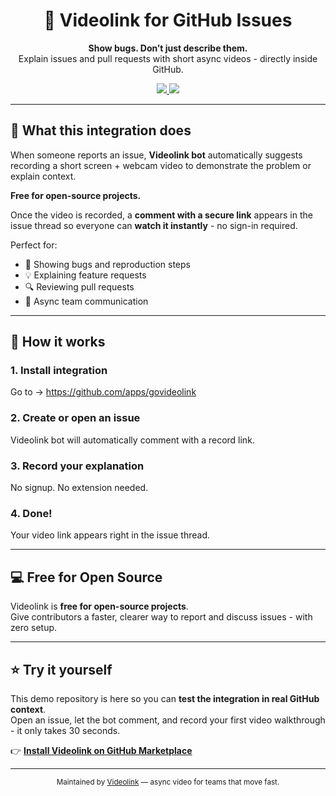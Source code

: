 <div align="center">
  <h1>🎥 Videolink for GitHub Issues</h1>
  <p><b>Show bugs. Don’t just describe them.</b><br>
  Explain issues and pull requests with short async videos - directly inside GitHub.</p>

  <a href="https://github.com/apps/govideolink">
    <img src="https://img.shields.io/badge/Install%20on-GitHub%20Marketplace-24292e?logo=github&style=for-the-badge" />
  </a>
  <a href="https://govideolink.com?utm_source=github">
    <img src="https://img.shields.io/badge/Visit-Govideolink.com-blue?style=for-the-badge" />
  </a>
</div>

---

## 🚀 What this integration does

When someone reports an issue, **Videolink bot** automatically suggests recording a short screen + webcam video to demonstrate the problem or explain context.

**Free for open-source projects.**

Once the video is recorded, a **comment with a secure link** appears in the issue thread so everyone can **watch it instantly** - no sign-in required.

Perfect for:
- 🐞 Showing bugs and reproduction steps  
- 💡 Explaining feature requests  
- 🔍 Reviewing pull requests  
- 💬 Async team communication  

---

## 🧩 How it works

### 1. Install integration  
Go to → https://github.com/apps/govideolink

### 2. Create or open an issue  
Videolink bot will automatically comment with a record link.

### 3. Record your explanation  
No signup. No extension needed.

### 4. Done!  
Your video link appears right in the issue thread.

---

## 💻 Free for Open Source

Videolink is **free for open-source projects**.  
Give contributors a faster, clearer way to report and discuss issues - with zero setup.

---

## ⭐ Try it yourself

This demo repository is here so you can **test the integration in real GitHub context**.  
Open an issue, let the bot comment, and record your first video walkthrough - it only takes 30 seconds.

👉 [**Install Videolink on GitHub Marketplace**](https://github.com/apps/govideolink)

---

<div align="center">
  <sub>Maintained by <a href="https://govideolink.com?utm_source=github">Videolink</a> — async video for teams that move fast.</sub>
</div>
